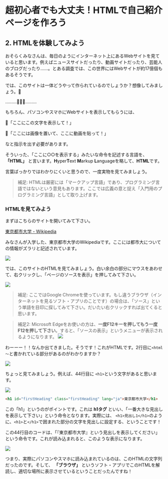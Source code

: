 # 超初心者でも大丈夫！HTMLで自己紹介ページを作ろう

## 2. HTMLを体験してみよう

おそらくみなさんは、毎日のようにインターネット上にあるWebサイトを見ていると思います。例えばニュースサイトだったり、動画サイトだったり、芸能人のブログだったり……。とある調査では、この世界にはWebサイトが約17億個もあるそうです。

では、このサイトは一体どうやって作られているのでしょうか？想像してみましょう。🤔

………🤔🤔🤔………

もちろん、パソコンやスマホにWebサイトを表示してもらうには、

🙋「ここにこの文字を表示して！」

💁「ここには画像を置いて、ここに動画を貼って！」

なと指示を出す必要があります。

そういった、「ここに○○を表示する」みたいな命令を記述する言語を、**「HTML」** と言います。**H**yper**T**ext **M**arkup **L**anguageを略して、**HTML**です。

言葉ばっかりではわかりにくいと思うので、一度実物を見てみましょう。

> 補足: HTMLは厳密には「マークアップ言語」であり、プログラミング言語ではないという意見もあります。ここでは広義の意と捉え「入門用のプログラミング言語」として取り上げます。

### HTMLを見てみよう

まずはこちらのサイトを開いてみて下さい。

[東京都市大学 - Wikipedia](https://ja.wikipedia.org/wiki/%E6%9D%B1%E4%BA%AC%E9%83%BD%E5%B8%82%E5%A4%A7%E5%AD%A6)

みなさんが入学した、東京都市大学のWikipediaです。ここには都市大についての情報がズラリと記述されています。

![](https://i.imgur.com/5aMAAM4.png)

では、このサイトのHTMLを見てみましょう。白い余白の部分にマウスをあわせて、右クリックし、「ページのソースを表示」を押してみて下さい。

![](https://i.imgur.com/9tfc7lZ.png)

> 補足: ここではGoogle Chromeを使っています。もし違うブラウザ（インターネットを見るソフト・アプリのことです）の場合は、「ソース」という単語を目印に探してみて下さい。だいたい右クリックすれば出てくると思います。

> 補足2: Microsoft Edgeをお使いの方は、**一度F12キーを押してもう一度F12を押して下さい**。すると、「ソースの表示」というメニューが表示されるようになります。
> ![](https://i.imgur.com/1O1xCk7.png)
> 


わーーー！！なんか出てきました。そうです！これがHTMLです。2行目に`<html～`と書かれている部分があるのがわかりますか？

![](https://i.imgur.com/rMfC4d2.png)

ちょっと見てみましょう。例えば、44行目に `<h1>`という文字があると思います。

![](https://i.imgur.com/vsOILE0.png)

```html
<h1 id="firstHeading" class="firstHeading" lang="ja">東京都市大学</h1>
```

この「h1」というのがポイントです。これは **h1タグ** といい、「一番大きな見出しを表示して下さい」という命令となります。実際には、 `<h1>見出し1</h1>`のように、`<h1>`と`</h1>`で囲まれた部分の文字を見出しに設定する、ということです！

この44行目のコードは、「『東京都市大学』という見出しを表示してください」という命令です。これが読み込まれると、このような表示になります。

![](https://i.imgur.com/aFit8yW.png)


つまり、実際にパソコンやスマホに読み込まれているのは、このHTMLの文字列だったのです。そして、 **「ブラウザ」** というソフト・アプリでこのHTMLを解読し、適切な場所に表示させているということだったんですね！

